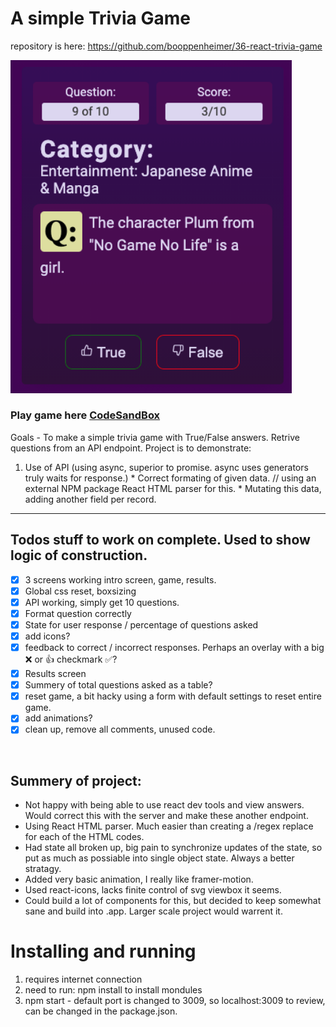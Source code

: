 # A simple Trivia Game 
repository is here: https://github.com/booppenheimer/36-react-trivia-game


<img src="./public/trivia_game_image.png" width="450">

### Play game here [CodeSandBox](https://codesandbox.io/p/github/BoOppenheimer/36-react-trivia-game/master?file=/src/App.jsx:1,1)
Goals - To make a simple trivia game with True/False answers. Retrive questions from an API endpoint. Project is to demonstrate:

  1. Use of API (using async, superior to promise. async uses generators truly waits for response.)
    * Correct formating of given data. // using an external NPM package React HTML parser for this. 
    * Mutating this data, adding another field per record.

---
## Todos stuff to work on complete. Used to show logic of construction. 
- [x] 3 screens working intro screen, game, results.
- [x] Global css reset, boxsizing
- [x] API working, simply get 10 questions.
- [x] Format question correctly 
- [x] State for user response / percentage of questions asked
- [x] add icons?
- [x] feedback to correct / incorrect responses. Perhaps an overlay with a big :x: or :+1: checkmark :white_check_mark:?
- [x] Results screen
- [x] Summery of total questions asked as a table? 
- [x] reset game, a bit hacky using a form with default settings to reset entire game.
- [x] add animations?
- [x] clean up, remove all comments, unused code.

</br>

## Summery of project: 

* Not happy with being able to use react dev tools and view answers. Would correct this with the server and make these another endpoint. 
* Using React HTML parser. Much easier than creating a /regex replace for each of the HTML codes. 
* Had state all broken up, big pain to synchronize updates of the state, so put as much as possiable into single object state. Always a better stratagy.
* Added very basic animation, I really like framer-motion.
* Used react-icons, lacks finite control of svg viewbox it seems.
* Could build a lot of components for this, but decided to keep somewhat sane and build into .app. Larger scale project would warrent it.


# Installing and running
1. requires internet connection
2. need to run: npm install to install mondules
3. npm start - default port is changed to 3009, so localhost:3009 to review, can be changed in the package.json.


